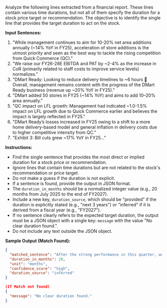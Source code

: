 Analyze the following lines extracted from a financial report. These lines contain various time durations, but not all of them specify the duration for a stock price target or recommendation. The objective is to identify the single line that provides the target duration to act on the stock.

**Input Sentences:**
1. "While management continues to aim for 10-20% net area additions annually (~14% YoY in FY25), acceleration of store additions is the utmost priority and seen as the best way to tackle the rising competition from Quick Commerce (QC)."
2. "We raise our FY26-28E EBITDA and PAT by ~2-4% as the increase in CoR (primarily related to staff costs to improve service levels) normalizes."
3. "DMart Ready: Looking to reduce delivery timelines to ~6 hours  Overall, management remains content with the progress of the DMart Ready business (revenue up ~20% YoY in FY25)."
4. "DMart added 50 stores in FY25 (~14% YoY) and aims to add 10–20% area annually."
5. "QC impact on LFL growth: Management had indicated ~1.0-1.5% impact on LFL growth due to Quick Commerce earlier and believes the impact is largely reflected in FY25."
6. "DMart Ready’s losses increased in FY25 owing to a shift to a more home delivery-based model and general inflation in delivery costs due to higher competitive intensity from QC."
7. "Exhibit 3: Bill cuts grew ~17% YoY in FY25…"

**Instructions:**
- Find the single sentence that provides the most direct or implied duration for a stock price or recommendation.
- Ignore lines that contain time durations but are not related to the stock's recommendation or price target.
- Do not make a guess if the duration is not explicit.
- If a sentence is found, provide the output in JSON format.
- The `duration_in_months` should be a normalized integer value (e.g., 20 months from July 2025 to the end of FY2027).
- Include a new key, `duration_source`, which should be "provided" if the duration is explicitly stated (e.g., "next 3 years") or "inferred" if it is derived from a fiscal year (e.g., "FY2027").
- If no sentence clearly refers to the expected target duration, the output must be a JSON object with a single key: `message` with the value "No clear duration found.".
- Do not include any text outside the JSON object.

**Sample Output (Match Found):**
```json
{
  "matched_sentence": "After the strong performance in this quarter, we factor in a revenue/ profit growth of 17%/ 17% and maintain our Buy rating with PT of Rs. 445 based on 44x of FY2027 EPS.",
  "duration_in_months": 20,
  "unit": "months",
  "confidence_score": "high",
  "duration_source": "inferred"
}

(If Match not found)
{
  "message": "No clear duration found."
}